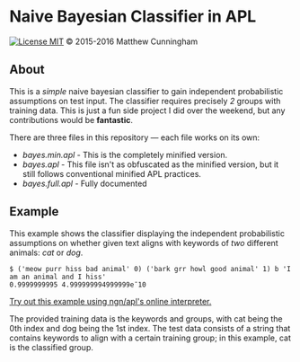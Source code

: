 # Naive Bayesian Classifier in APL
[![License MIT](https://img.shields.io/npm/l/express.svg)](http://opensource.org/licenses/MIT)
© 2015-2016 Matthew Cunningham

## About
This is a *simple* naive bayesian classifier to gain independent probabilistic assumptions on test input. The classifier requires precisely *2* groups with training data. This is just a fun side project I did over the weekend, but any contributions would be **fantastic**.

There are three files in this repository — each file works on its own:
* *bayes.min.apl* - This is the completely minified version.
* *bayes.apl* - This file isn't as obfuscated as the minified version, but it still follows conventional minified APL practices.
* *bayes.full.apl* - Fully documented

## Example
This example shows the classifier displaying the independent probabilistic assumptions on whether given text aligns with keywords of *two* different animals: *cat* or *dog*.

    $ ('meow purr hiss bad animal' 0) ('bark grr howl good animal' 1) b 'I am an animal and I hiss'
    0.9999999995 4.999999994999999e¯10

[Try out this example using ngn/apl's online interpreter.](http://ngn.github.io/apl/web/index.html#code=b%u2190%7B%u2206%u2190%u237A%u22C4a%u2190%7B%u2375%u2282%u2368%7E%u2375%u220A%27%20%27%7D%u22C4b%u2190%7B%u2375%2Cq%u2190%27%20%27%7D%u22C4%u03B7%u2190%7B%27%27%2Ca%u220Ab%A8%28%u2375%3D1%u2283%A8%u2206%29/0%u2283%A8%u2206%7D%u22C4d%u2190%7Bo%u2190%28%7B+/%28a%u220Ab%A80%u2283%A8%u2206%29%u220A%u2375%20%22%22%7D%A8a%u2375%29%u22C4%28%28%u2374%u03B7%u237A%29%F7%28%28%u2374%u03B7%200%29+%28%u2374%u03B7%201%29%29%29%D7%D7/%281E%AF10+%28%28%u237A%7B+/%A8%28%u237A%7B%28%u03B7%u237A%29%u220A%u2375%20%27%27%7D%A8%28a%u2375%29%29%7D%u2375%29%F7%28%u2374%u03B7%u237A%29%29%D7o%29%F7%281+o%29%7D%u22C4%280d%u2375%29%281d%u2375%29%F7%28%280d%u2375%29+%281d%u2375%29%29%7D%0A%28%22meow%20purr%20hiss%20bad%20animal%22%200%29%20%28%22bark%20grr%20howl%20good%20animal%22%201%29%20b%20%22I%20am%20an%20animal%20and%20I%20hiss%22)

The provided training data is the keywords and groups, with cat being the 0th index and dog being the 1st index. The test data consists of a string that contains keywords to align with a certain training group; in this example, cat is the classified group.
